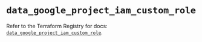 # `data_google_project_iam_custom_role`

Refer to the Terraform Registry for docs: [`data_google_project_iam_custom_role`](https://registry.terraform.io/providers/hashicorp/google/6.33.0/docs/data-sources/project_iam_custom_role).
